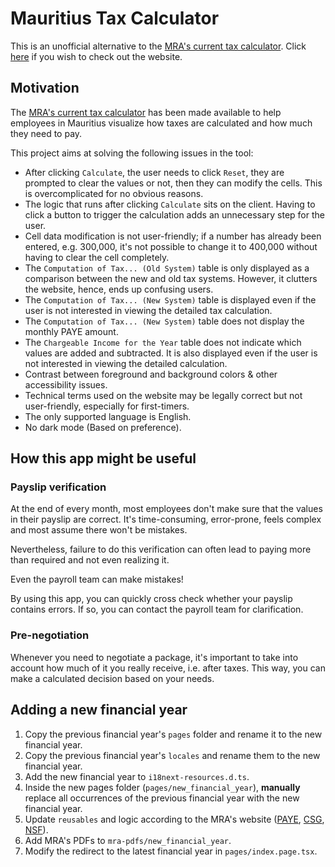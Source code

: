 # Mauritius Tax Calculator

This is an unofficial alternative to the [MRA's current tax calculator](https://eservices.mra.mu/taxcalculator/viewCalculate). Click [here](https://mauritius-tax-calculator.netlify.app) if you wish to check out the website.

## Motivation

The [MRA's current tax calculator](https://eservices.mra.mu/taxcalculator/viewCalculate) has been made available to help employees in Mauritius visualize how taxes are calculated and how much they need to pay.

This project aims at solving the following issues in the tool:

- After clicking `Calculate`, the user needs to click `Reset`, they are prompted to clear the values or not, then they can modify the cells. This is overcomplicated for no obvious reasons.
- The logic that runs after clicking `Calculate` sits on the client. Having to click a button to trigger the calculation adds an unnecessary step for the user.
- Cell data modification is not user-friendly; if a number has already been entered, e.g. 300,000, it's not possible to change it to 400,000 without having to clear the cell completely.
- The `Computation of Tax... (Old System)` table is only displayed as a comparison between the new and old tax systems. However, it clutters the website, hence, ends up confusing users.
- The `Computation of Tax... (New System)` table is displayed even if the user is not interested in viewing the detailed tax calculation.
- The `Computation of Tax... (New System)` table does not display the monthly PAYE amount.
- The `Chargeable Income for the Year` table does not indicate which values are added and subtracted. It is also displayed even if the user is not interested in viewing the detailed calculation.
- Contrast between foreground and background colors & other accessibility issues.
- Technical terms used on the website may be legally correct but not user-friendly, especially for first-timers.
- The only supported language is English.
- No dark mode (Based on preference).

## How this app might be useful

### Payslip verification

At the end of every month, most employees don't make sure that the values in their payslip are correct. It's time-consuming, error-prone, feels complex and most assume there won't be mistakes.

Nevertheless, failure to do this verification can often lead to paying more than required and not even realizing it.

Even the payroll team can make mistakes!

By using this app, you can quickly cross check whether your payslip contains errors. If so, you can contact the payroll team for clarification.

### Pre-negotiation

Whenever you need to negotiate a package, it's important to take into account how much of it you really receive, i.e. after taxes. This way, you can make a calculated decision based on your needs.

## Adding a new financial year

1. Copy the previous financial year's `pages` folder and rename it to the new financial year.
2. Copy the previous financial year's `locales` and rename them to the new financial year.
3. Add the new financial year to `i18next-resources.d.ts`.
4. Inside the new pages folder (`pages/new_financial_year`), **manually** replace all occurrences of the previous financial year with the new financial year.
5. Update `reusables` and logic according to the MRA's website ([PAYE](https://www.mra.mu/index.php/employers/paye), [CSG](https://www.mra.mu/index.php/eservices1/individual/monthly-paye-csg-nsf-return), [NSF]()).
6. Add MRA's PDFs to `mra-pdfs/new_financial_year`.
7. Modify the redirect to the latest financial year in `pages/index.page.tsx`.
